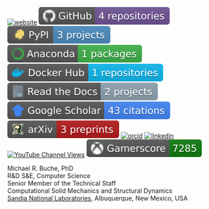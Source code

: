 [![website](https://img.shields.io/website?down_message=offline&up_message=online&url=https%3A%2F%2Fmrbuche.github.io&label=Website&logo=realm)](https://mrbuche.github.io/)
[![github](https://raw.githubusercontent.com/mrbuche/mrbuche/data/badges/github-repos-count.svg)](https://github.com/mrbuche/mrbuche/blob/main/REPOSITORIES.md)
[![pypi](https://raw.githubusercontent.com/mrbuche/mrbuche/data/badges/pypi-projects-count.svg)](https://pypi.org/user/mrbuche/)
[![anaconda](https://raw.githubusercontent.com/mrbuche/mrbuche/data/badges/anaconda-packages-count.svg)](https://anaconda.org/mrbuche)
[![docker](https://raw.githubusercontent.com/mrbuche/mrbuche/data/badges/docker-hub-repos-count.svg)](https://hub.docker.com/u/mrbuche)
[![rtd](https://raw.githubusercontent.com/mrbuche/mrbuche/data/badges/rtd-projects-count.svg)](https://readthedocs.org/profiles/mrbuche/)
[![scholar](https://raw.githubusercontent.com/mrbuche/mrbuche/data/badges/google-scholar-citations-total.svg)](https://scholar.google.com/citations?user=YJ8Ei6AAAAAJ&hl)
[![arXiv](https://raw.githubusercontent.com/mrbuche/mrbuche/data/badges/arxiv-preprints-count.svg)](https://arxiv.org/search/?searchtype=author&query=Buche%2C+M+R)
[![orcid](https://img.shields.io/badge/ORCID-1%20peer%20reviews-red?color=a6ce39&logo=orcid&logoColor=a6ce39)](https://orcid.org/0000-0003-1892-0502)
[![linkedin](https://img.shields.io/badge/LinkedIn-x%20connections-red?color=0a66c2&logo=linkedin&logoColor=0a66c2)](https://www.linkedin.com/in/mrbuche)
[![YouTube Channel Views](https://img.shields.io/youtube/channel/views/UCb_NjvAO66L3vUPT1e7x7ag?color=ff0000&label=Views&logo=youtube&logoColor=ff0000&style=flat)](https://youtube.com/channel/UCb_NjvAO66L3vUPT1e7x7ag)
[![xbox](https://raw.githubusercontent.com/mrbuche/mrbuche/data/badges/xbox-gamerscore.svg)](https://account.xbox.com/en-us/profile?gamertag=mrbuche88)

Michael R. Buche, PhD  
R&D S&E, Computer Science  
Senior Member of the Technical Staff  
Computational Solid Mechanics and Structural Dynamics  
[Sandia National Laboratories](https://www.sandia.gov), Albuquerque, New Mexico, USA
